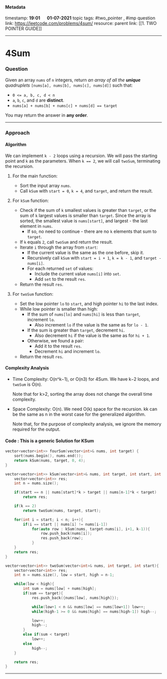 #### Metadata

timestamp: **19:01**  &emsp;  **01-07-2021**
topic tags: #two_pointer , #imp 
question link: https://leetcode.com/problems/4sum/
resource:
parent link: [[1. TWO POINTER GUIDE]]

---

# 4Sum

### Question

Given an array `nums` of `n` integers, return _an array of all the **unique** quadruplets_ `[nums[a], nums[b], nums[c], nums[d]]` such that:

-   `0 <= a, b, c, d < n`
-   `a`, `b`, `c`, and `d` are **distinct**.
-   `nums[a] + nums[b] + nums[c] + nums[d] == target`

You may return the answer in **any order**.

---


### Approach

#### Algorithm
We can implement `k - 2` loops using a recursion. We will pass the starting point and `k` as the parameters. When `k == 2`, we will call `twoSum`, terminating the recursion.

1.  For the main function:
    
    -   Sort the input array `nums`.
    -   Call `kSum` with `start = 0`, `k = 4`, and `target`, and return the result.
2.  For `kSum` function:
    
    -   Check if the sum of `k` smallest values is greater than `target`, or the sum of `k` largest values is smaller than `target`. Since the array is sorted, the smallest value is `nums[start]`, and largest - the last element in `nums`.
        -   If so, no need to continue - there are no `k` elements that sum to `target`.
    -   If `k` equals `2`, call `twoSum` and return the result.
    -   Iterate `i` through the array from `start`:
        -   If the current value is the same as the one before, skip it.
        -   Recursively call `kSum` with `start = i + 1`, `k = k - 1`, and `target - nums[i]`.
        -   For each returned `set` of values:
            -   Include the current value `nums[i]` into `set`.
            -   Add `set` to the result `res`.
    -   Return the result `res`.
3.  For `twoSum` function:
    
    -   Set the low pointer `lo` to `start`, and high pointer `hi` to the last index.
    -   While low pointer is smaller than high:
        -   If the sum of `nums[lo]` and `nums[hi]` is less than `target`, increment `lo`.
            -   Also increment `lo` if the value is the same as for `lo - 1`.
        -   If the sum is greater than `target`, decrement `hi`.
            -   Also decrement `hi` if the value is the same as for `hi + 1`.
        -   Otherwise, we found a pair:
            -   Add it to the result `res`.
            -   Decrement `hi` and increment `lo`.
    -   Return the result `res`.
#### Complexity Analysis
-   Time Complexity: O(n^k−1), or O(n3) for 4Sum. We have k−2 loops, and `twoSum` is O(n).
    
    Note that for k>2, sorting the array does not change the overall time complexity.
    
-   Space Complexity: O(n). We need O(k) space for the recursion. kk can be the same as n in the worst case for the generalized algorithm.
    
    Note that, for the purpose of complexity analysis, we ignore the memory required for the output.
#### Code : This is a generic Solution for KSum

``` cpp
vector<vector<int>> fourSum(vector<int>& nums, int target) {
	sort(nums.begin(), nums.end());
	return kSum(nums, target, 0, 4);
}

vector<vector<int>> kSum(vector<int>& nums, int target, int start, int k){
	vector<vector<int>> res;
	int n = nums.size();

	if(start == n || nums[start]*k > target || nums[n-1]*k < target)
		return res;

	if(k == 2)
		return twoSum(nums, target, start);

	for(int i = start; i < n; i++){
		if(i == start || nums[i] != nums[i-1])
			for(auto row : kSum(nums, target-nums[i], i+1, k-1)){
				row.push_back(nums[i]);
				res.push_back(row);
			}
	}
	return res;
}

vector<vector<int>> twoSum(vector<int>& nums, int target, int start){
	vector<vector<int>> res;
	int n = nums.size(), low = start, high = n-1;

	while(low < high){
		int sum = nums[low] + nums[high];
		if(sum == target){
			res.push_back({nums[low], nums[high]});

			while(low+1 < n && nums[low] == nums[low+1]) low++;
			while(high-1 >= 0 && nums[high] == nums[high-1]) high--;

			low++;
			high--;
		}
		else if(sum < target)
			low++;
		else
			high--;
	}

	return res;
} 

```

---


